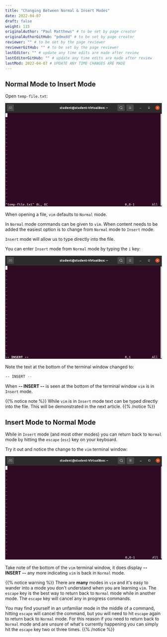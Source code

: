 ```yaml
---
title: "Changing Between Normal & Insert Modes"
date: 2022-04-07
draft: false
weight: 115
originalAuthor: "Paul Matthews" # to be set by page creator
originalAuthorGitHub: "pdmxdd" # to be set by page creator
reviewer: "" # to be set by the page reviewer
reviewerGitHub: "" # to be set by the page reviewer
lastEditor: "" # update any time edits are made after review
lastEditorGitHub: "" # update any time edits are made after review
lastMod: 2022-04-07 # UPDATE ANY TIME CHANGES ARE MADE
---
```


## Normal Mode to Insert Mode

Open `temp-file.txt`:

![vim temp-file.txt output](pictures/vim-temp-file.png?classes=border)

When opening a file, `vim` defaults to `Normal` mode. 

In `Normal` mode commands can be given to `vim`. When content needs to be added the easiest option is to change from `Normal` mode to `Insert` mode.

`Insert` mode will allow us to type directly into the file.

You can enter `Insert` mode from `Normal` mode by typing the `i` key:

![vim: i output](pictures/vim-insert.png?classes=border)

Note the text at the bottom of the terminal window changed to:

```bash
-- INSERT --
```

When **-- INSERT --** is seen at the bottom of the terminal window `vim` is in `Insert` mode.

{{% notice note %}}
While `vim` is in `Insert` mode text can be typed directly into the file. This will be demonstrated in the next article.
{{% /notice %}}

## Insert Mode to Normal Mode

While in `Insert` mode (and most other modes) you can return back to `Normal` mode by hitting the `escape` (`esc`) key on your keyboard.

Try it out and notice the change to the `vim` terminal window:

![vim: `esc` output](pictures/vim-esc.png?classes=border)

Take note of the bottom of the `vim` terminal window, it does display **-- INSERT --** any more indicating `vim` is back in `Normal` mode.

{{% notice warning %}}
There are **many** modes in `vim` and it's easy to wander into a mode you don't understand when you are learning `vim`. The `escape` key is the best way to return back to `Normal` mode while in another mode. The `escape` key will cancel any in progress commands. 

You may find yourself in an unfamiliar mode in the middle of a command, hitting `escape` will cancel the command, but you will need to hit `escape` again to return back to `Normal` mode. For this reason if you need to return back to `Normal` mode and are unsure of what's currently happening you can simply hit the `escape` key two or three times.
{{% /notice %}}